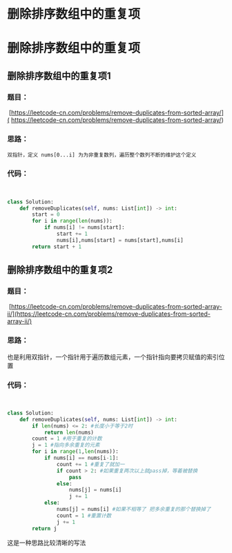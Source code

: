 # 删除排序数组中的重复项


# 删除排序数组中的重复项

## 删除排序数组中的重复项1

### 	题目：

​	[https://leetcode-cn.com/problems/remove-duplicates-from-sorted-array/](	https://leetcode-cn.com/problems/remove-duplicates-from-sorted-array/)

### 	思路：

​		`双指针，定义 nums[0...i] 为为非重复数列，遍历整个数列不断的维护这个定义`

### 	代码：

​		

```python
class Solution:
    def removeDuplicates(self, nums: List[int]) -> int:
        start = 0
        for i in range(len(nums)):
            if nums[i] != nums[start]:
                start += 1
                nums[i],nums[start] = nums[start],nums[i]
        return start + 1
```

## 	删除排序数组中的重复项2

### 		题目：

​		[https://leetcode-cn.com/problems/remove-duplicates-from-sorted-array-ii/](https://leetcode-cn.com/problems/remove-duplicates-from-sorted-array-ii/)

### 		思路：

​				也是利用双指针，一个指针用于遍历数组元素，一个指针指向要拷贝赋值的索引位置

### 		代码：

​			

```python
class Solution:
    def removeDuplicates(self, nums: List[int]) -> int:
        if len(nums) <= 2: #长度小于等于2时
            return len(nums)
        count = 1 #用于重复的计数 
        j = 1 #指向多余重复的元素
        for i in range(1,len(nums)):
            if nums[i] == nums[i-1]:
                count += 1 #重复了就加一
                if count > 2: #如果重复两次以上就pass掉，等着被替换
                    pass
                else:
                    nums[j] = nums[i] 
                    j += 1
            else:
                nums[j] = nums[i] #如果不相等了 把多余重复的那个替换掉了
                count = 1 #重置计数
                j += 1
        return j
```

这是一种思路比较清晰的写法




